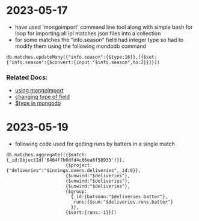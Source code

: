 # 2023-05-17

- have used 'mongoimport' command line tool along with simple bash for loop for importing all ipl matches json files into a collection
- for some matches the "info.season" field had integer type so had to modify them using the following mondodb command

```mongodb
db.matches.updateMany({"info.season":{$type:16}},[{$set:{"info.season":{$convert:{input:"$info.season",to:2}}}}])
```

### Related Docs:

- [using mongoimport](https://stackoverflow.com/questions/19441228/insert-json-file-into-mongodb)
- [changing type of field](https://stackoverflow.com/questions/4973095/how-to-change-the-type-of-a-field)
- [$type in mongodb](https://www.mongodb.com/docs/manual/reference/operator/query/type/)

# 2023-05-19

- following code used for getting runs by batters in a single match

```mongodb
db.matches.aggregate([{$match:{_id:ObjectId('6464f7b0dfd4c66ea8f58933')}},
                      {$project:{"deliveries":"$innings.overs.deliveries",_id:0}},
                      {$unwind:"$deliveries"},
                      {$unwind:"$deliveries"},
                      {$unwind:"$deliveries"},
                      {$group:
                        {_id:{batsman:"$deliveries.batter"},
                         runs:{$sum:"$deliveries.runs.batter"}
                        }},
                      {$sort:{runs:-1}}])
```
